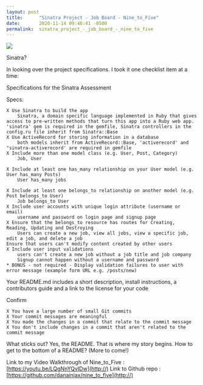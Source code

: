 ```yaml
---
layout: post
title:      "Sinatra Project - Job Board - Nine_to_Five"
date:       2020-11-14 09:46:41 -0500
permalink:  sinatra_project_-_job_board_-_nine_to_five
---
```


![](https://pics.filmaffinity.com/Nine_to_Five_9_To_5-364749326-large.jpg)

Sinatra?

In looking over the project specifications. I took it one checklist item at a time:

Specifications for the Sinatra Assessment

Specs:

    X Use Sinatra to build the app
        Sinatra, a domain specific language implemented in Ruby that gives access to pre-written methods that turn this app into a Ruby web app. 'sinatra' gem is required in the gemfile, Sinatra controllers in the config.ru file inherit from Sinatra::Base
    X Use ActiveRecord for storing information in a database
        both models inherit from ActiveRecord::Base, 'activerecord' and "sinatra-activerecord' are required in gemfile
    X Include more than one model class (e.g. User, Post, Category) 
        Job, User

    X Include at least one has_many relationship on your User model (e.g. User has_many Posts)
        User has_many jobs

    X Include at least one belongs_to relationship on another model (e.g. Post belongs_to User)
        Job belongs_to User
    X Include user accounts with unique login attribute (username or email)
        username and password on login page and signup page
    X Ensure that the belongs_to resource has routes for Creating, Reading, Updating and Destroying
        Users can create a new job, view all jobs, view a specific job, edit a job, and delete a job
    Ensure that users can't modify content created by other users
    X Include user input validations
        users can't create a new job without a job title and job company
        Signup cannot happen without a username and password
    * BONUS - not required - Display validation failures to user with error message (example form URL e.g. /posts/new)
    
Your README.md includes a short description, install instructions, a contributors guide and a link to the license for your code

Confirm

    X You have a large number of small Git commits
    X Your commit messages are meaningful
    X You made the changes in a commit that relate to the commit message
    X You don't include changes in a commit that aren't related to the commit message 
		
		
What sticks out? Yes, the README. That is where my story begins. How to get to the bottom of a README? (More to come!)

Link to my Video Walkthrough of Nine_to_Five : [https://youtu.be/LQgNnYQvIDw](http://)
Link to Github repo : [https://github.com/danainjax/nine_to_five](http://)
